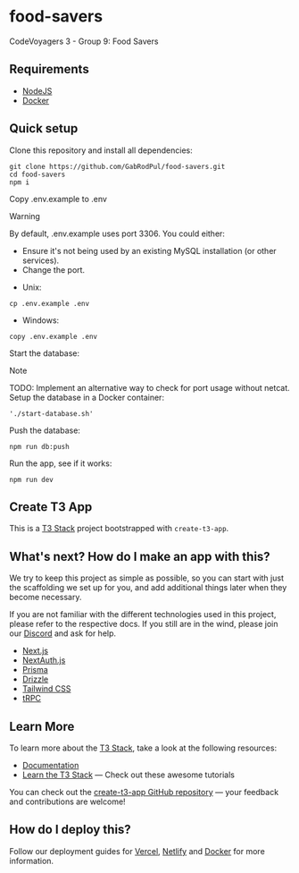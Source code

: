 # food-savers

CodeVoyagers 3 - Group 9: Food Savers

## Requirements

- [NodeJS](https://nodejs.org/)
- [Docker](https://docs.docker.com/get-started/get-docker/)

## Quick setup
Clone this repository and install all dependencies:
```console
git clone https://github.com/GabRodPul/food-savers.git
cd food-savers
npm i
```

Copy .env.example to .env
> [!WARNING]
> By default, .env.example uses port 3306. You could either:
> - Ensure it's not being used by an existing MySQL installation (or other services).
> - Change the port.
- Unix:
```console
cp .env.example .env
```

- Windows:
```console
copy .env.example .env
```
Start the database:
> [!NOTE]
> TODO: Implement an alternative way to check for port usage without netcat.
Setup the database in a Docker container:
```console
'./start-database.sh'
```

Push the database:
```console
npm run db:push
```

Run the app, see if it works:
```console
npm run dev
```

## Create T3 App

This is a [T3 Stack](https://create.t3.gg/) project bootstrapped with `create-t3-app`.

## What's next? How do I make an app with this?

We try to keep this project as simple as possible, so you can start with just the scaffolding we set up for you, and add additional things later when they become necessary.

If you are not familiar with the different technologies used in this project, please refer to the respective docs. If you still are in the wind, please join our [Discord](https://t3.gg/discord) and ask for help.

- [Next.js](https://nextjs.org)
- [NextAuth.js](https://next-auth.js.org)
- [Prisma](https://prisma.io)
- [Drizzle](https://orm.drizzle.team)
- [Tailwind CSS](https://tailwindcss.com)
- [tRPC](https://trpc.io)

## Learn More

To learn more about the [T3 Stack](https://create.t3.gg/), take a look at the following resources:

- [Documentation](https://create.t3.gg/)
- [Learn the T3 Stack](https://create.t3.gg/en/faq#what-learning-resources-are-currently-available) — Check out these awesome tutorials

You can check out the [create-t3-app GitHub repository](https://github.com/t3-oss/create-t3-app) — your feedback and contributions are welcome!

## How do I deploy this?

Follow our deployment guides for [Vercel](https://create.t3.gg/en/deployment/vercel), [Netlify](https://create.t3.gg/en/deployment/netlify) and [Docker](https://create.t3.gg/en/deployment/docker) for more information.
